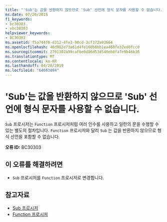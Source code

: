 ```yaml
---
title: "'Sub'는 값을 반환하지 않으므로 'Sub' 선언에 형식 문자를 사용할 수 없습니다."
ms.date: 07/20/2015
f1_keywords:
- bc30303
- vbc30303
helpviewer_keywords:
- BC30303
ms.assetid: f5a744f0-d312-4fe3-90cd-3cf372a93664
ms.openlocfilehash: 46d982e73a61d4fe160b8bb1ea460fe32ed0fcc0
ms.sourcegitcommit: 2701302a99cafbe0d86d53d540eb0fa7e9b46b36
ms.translationtype: MT
ms.contentlocale: ko-KR
ms.lasthandoff: 04/28/2019
ms.locfileid: "64663894"
---
```

# <a name="type-character-cannot-be-used-in-a-sub-declaration-because-a-sub-doesnt-return-a-value"></a>'Sub'는 값을 반환하지 않으므로 'Sub' 선언에 형식 문자를 사용할 수 없습니다.
`Sub` 프로시저는 `Function` 프로시저처럼 여러 인수를 사용하고 일련의 문을 수행할 수 있는 별도의 절차입니다. `Function` 프로시저와 달리 `Sub` 는 값을 반환하지 않으므로 형식 선언을 포함할 수 없습니다.  
  
 **오류 ID:** BC30303  
  
## <a name="to-correct-this-error"></a>이 오류를 해결하려면  
  
- `Sub` 프로시저를 `Function` 프로시저로 변경합니다.  
  
## <a name="see-also"></a>참고자료

- [Sub 프로시저](../../visual-basic/programming-guide/language-features/procedures/sub-procedures.md)
- [Function 프로시저](../../visual-basic/programming-guide/language-features/procedures/function-procedures.md)

